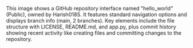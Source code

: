 This image shows a GitHub repository interface named "hello_world" (Public), owned by Harish018S. It features standard navigation options and displays branch info (main, 2 branches). Key elements include the file structure with LICENSE, README.md, and app.py, plus commit history showing recent activity like creating files and committing changes to the repository.